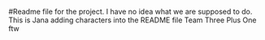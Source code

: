 
#Readme file for the project.
I have no idea what we are supposed to do.
This is Jana adding characters into the README file
Team Three Plus One ftw
